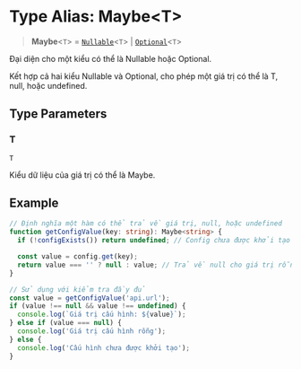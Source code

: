 # Type Alias: Maybe\<T\>

> **Maybe**\<`T`\> = [`Nullable`](/api/types/TypeAlias.Nullable.md)\<`T`\> \| [`Optional`](/api/types/TypeAlias.Optional.md)\<`T`\>

Đại diện cho một kiểu có thể là Nullable hoặc Optional.

Kết hợp cả hai kiểu Nullable và Optional, cho phép một giá trị có thể là T, null, hoặc undefined.

## Type Parameters

### T

`T`

Kiểu dữ liệu của giá trị có thể là Maybe.

## Example

```typescript
// Định nghĩa một hàm có thể trả về giá trị, null, hoặc undefined
function getConfigValue(key: string): Maybe<string> {
  if (!configExists()) return undefined; // Config chưa được khởi tạo

  const value = config.get(key);
  return value === '' ? null : value; // Trả về null cho giá trị rỗng
}

// Sử dụng với kiểm tra đầy đủ
const value = getConfigValue('api.url');
if (value !== null && value !== undefined) {
  console.log(`Giá trị cấu hình: ${value}`);
} else if (value === null) {
  console.log('Giá trị cấu hình rỗng');
} else {
  console.log('Cấu hình chưa được khởi tạo');
}
```
